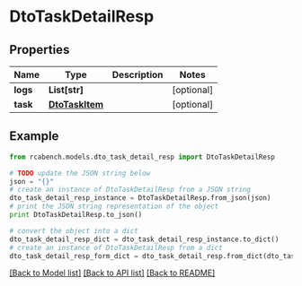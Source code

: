 # DtoTaskDetailResp


## Properties

Name | Type | Description | Notes
------------ | ------------- | ------------- | -------------
**logs** | **List[str]** |  | [optional] 
**task** | [**DtoTaskItem**](DtoTaskItem.md) |  | [optional] 

## Example

```python
from rcabench.models.dto_task_detail_resp import DtoTaskDetailResp

# TODO update the JSON string below
json = "{}"
# create an instance of DtoTaskDetailResp from a JSON string
dto_task_detail_resp_instance = DtoTaskDetailResp.from_json(json)
# print the JSON string representation of the object
print DtoTaskDetailResp.to_json()

# convert the object into a dict
dto_task_detail_resp_dict = dto_task_detail_resp_instance.to_dict()
# create an instance of DtoTaskDetailResp from a dict
dto_task_detail_resp_form_dict = dto_task_detail_resp.from_dict(dto_task_detail_resp_dict)
```
[[Back to Model list]](../README.md#documentation-for-models) [[Back to API list]](../README.md#documentation-for-api-endpoints) [[Back to README]](../README.md)


